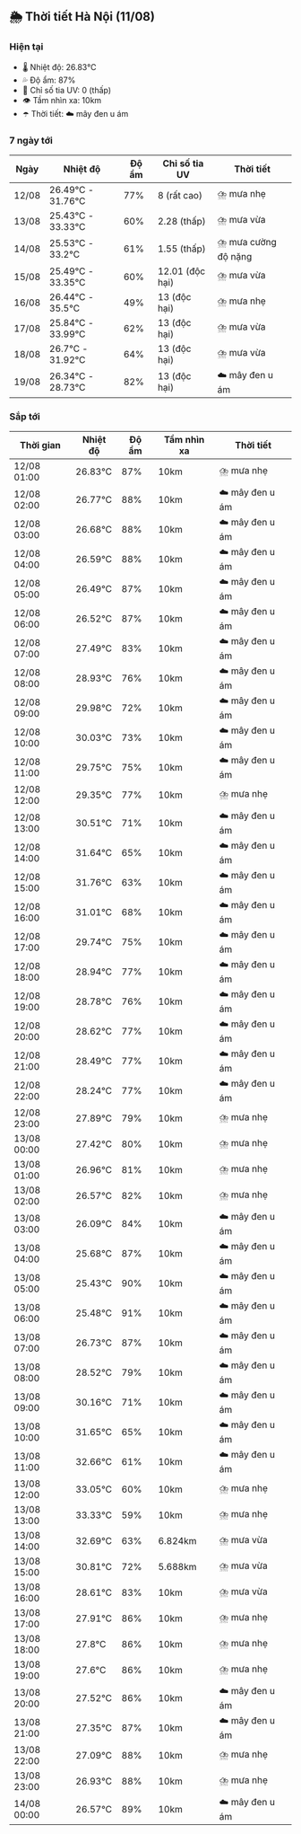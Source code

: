 ## 🌦️ Thời tiết Hà Nội (11/08)

### Hiện tại

- 🌡️ Nhiệt độ: 26.83℃
- 💦 Độ ẩm: 87%
- 🌟 Chỉ số tia UV: 0 (thấp)
- 👁️ Tầm nhìn xa: 10km
- ☂️ Thời tiết: ☁️ mây đen u ám

### 7 ngày tới

| Ngày | Nhiệt độ | Độ ẩm | Chỉ số tia UV | Thời tiết |
| --- | --- | --- | --- | --- |
| 12/08 | 26.49℃ - 31.76℃ | 77% | 8 (rất cao) | ⛈️ mưa nhẹ |
| 13/08 | 25.43℃ - 33.33℃ | 60% | 2.28 (thấp) | ⛈️ mưa vừa |
| 14/08 | 25.53℃ - 33.2℃ | 61% | 1.55 (thấp) | ⛈️ mưa cường độ nặng |
| 15/08 | 25.49℃ - 33.35℃ | 60% | 12.01 (độc hại) | ⛈️ mưa vừa |
| 16/08 | 26.44℃ - 35.5℃ | 49% | 13 (độc hại) | ⛈️ mưa nhẹ |
| 17/08 | 25.84℃ - 33.99℃ | 62% | 13 (độc hại) | ⛈️ mưa vừa |
| 18/08 | 26.7℃ - 31.92℃ | 64% | 13 (độc hại) | ⛈️ mưa vừa |
| 19/08 | 26.34℃ - 28.73℃ | 82% | 13 (độc hại) | ☁️ mây đen u ám |

### Sắp tới

| Thời gian | Nhiệt độ | Độ ẩm | Tầm nhìn xa | Thời tiết |
| --- | --- | --- | --- | --- |
| 12/08 01:00 | 26.83℃ | 87% | 10km | ⛈️ mưa nhẹ |
| 12/08 02:00 | 26.77℃ | 88% | 10km | ☁️ mây đen u ám |
| 12/08 03:00 | 26.68℃ | 88% | 10km | ☁️ mây đen u ám |
| 12/08 04:00 | 26.59℃ | 88% | 10km | ☁️ mây đen u ám |
| 12/08 05:00 | 26.49℃ | 87% | 10km | ☁️ mây đen u ám |
| 12/08 06:00 | 26.52℃ | 87% | 10km | ☁️ mây đen u ám |
| 12/08 07:00 | 27.49℃ | 83% | 10km | ☁️ mây đen u ám |
| 12/08 08:00 | 28.93℃ | 76% | 10km | ☁️ mây đen u ám |
| 12/08 09:00 | 29.98℃ | 72% | 10km | ☁️ mây đen u ám |
| 12/08 10:00 | 30.03℃ | 73% | 10km | ☁️ mây đen u ám |
| 12/08 11:00 | 29.75℃ | 75% | 10km | ☁️ mây đen u ám |
| 12/08 12:00 | 29.35℃ | 77% | 10km | ⛈️ mưa nhẹ |
| 12/08 13:00 | 30.51℃ | 71% | 10km | ☁️ mây đen u ám |
| 12/08 14:00 | 31.64℃ | 65% | 10km | ☁️ mây đen u ám |
| 12/08 15:00 | 31.76℃ | 63% | 10km | ☁️ mây đen u ám |
| 12/08 16:00 | 31.01℃ | 68% | 10km | ☁️ mây đen u ám |
| 12/08 17:00 | 29.74℃ | 75% | 10km | ☁️ mây đen u ám |
| 12/08 18:00 | 28.94℃ | 77% | 10km | ☁️ mây đen u ám |
| 12/08 19:00 | 28.78℃ | 76% | 10km | ☁️ mây đen u ám |
| 12/08 20:00 | 28.62℃ | 77% | 10km | ☁️ mây đen u ám |
| 12/08 21:00 | 28.49℃ | 77% | 10km | ☁️ mây đen u ám |
| 12/08 22:00 | 28.24℃ | 77% | 10km | ☁️ mây đen u ám |
| 12/08 23:00 | 27.89℃ | 79% | 10km | ⛈️ mưa nhẹ |
| 13/08 00:00 | 27.42℃ | 80% | 10km | ⛈️ mưa nhẹ |
| 13/08 01:00 | 26.96℃ | 81% | 10km | ⛈️ mưa nhẹ |
| 13/08 02:00 | 26.57℃ | 82% | 10km | ⛈️ mưa nhẹ |
| 13/08 03:00 | 26.09℃ | 84% | 10km | ☁️ mây đen u ám |
| 13/08 04:00 | 25.68℃ | 87% | 10km | ☁️ mây đen u ám |
| 13/08 05:00 | 25.43℃ | 90% | 10km | ☁️ mây đen u ám |
| 13/08 06:00 | 25.48℃ | 91% | 10km | ☁️ mây đen u ám |
| 13/08 07:00 | 26.73℃ | 87% | 10km | ☁️ mây đen u ám |
| 13/08 08:00 | 28.52℃ | 79% | 10km | ☁️ mây đen u ám |
| 13/08 09:00 | 30.16℃ | 71% | 10km | ☁️ mây đen u ám |
| 13/08 10:00 | 31.65℃ | 65% | 10km | ☁️ mây đen u ám |
| 13/08 11:00 | 32.66℃ | 61% | 10km | ☁️ mây đen u ám |
| 13/08 12:00 | 33.05℃ | 60% | 10km | ⛈️ mưa nhẹ |
| 13/08 13:00 | 33.33℃ | 59% | 10km | ⛈️ mưa nhẹ |
| 13/08 14:00 | 32.69℃ | 63% | 6.824km | ⛈️ mưa vừa |
| 13/08 15:00 | 30.81℃ | 72% | 5.688km | ⛈️ mưa vừa |
| 13/08 16:00 | 28.61℃ | 83% | 10km | ⛈️ mưa vừa |
| 13/08 17:00 | 27.91℃ | 86% | 10km | ⛈️ mưa nhẹ |
| 13/08 18:00 | 27.8℃ | 86% | 10km | ⛈️ mưa nhẹ |
| 13/08 19:00 | 27.6℃ | 86% | 10km | ⛈️ mưa nhẹ |
| 13/08 20:00 | 27.52℃ | 86% | 10km | ☁️ mây đen u ám |
| 13/08 21:00 | 27.35℃ | 87% | 10km | ☁️ mây đen u ám |
| 13/08 22:00 | 27.09℃ | 88% | 10km | ⛈️ mưa nhẹ |
| 13/08 23:00 | 26.93℃ | 88% | 10km | ⛈️ mưa nhẹ |
| 14/08 00:00 | 26.57℃ | 89% | 10km | ☁️ mây đen u ám |
